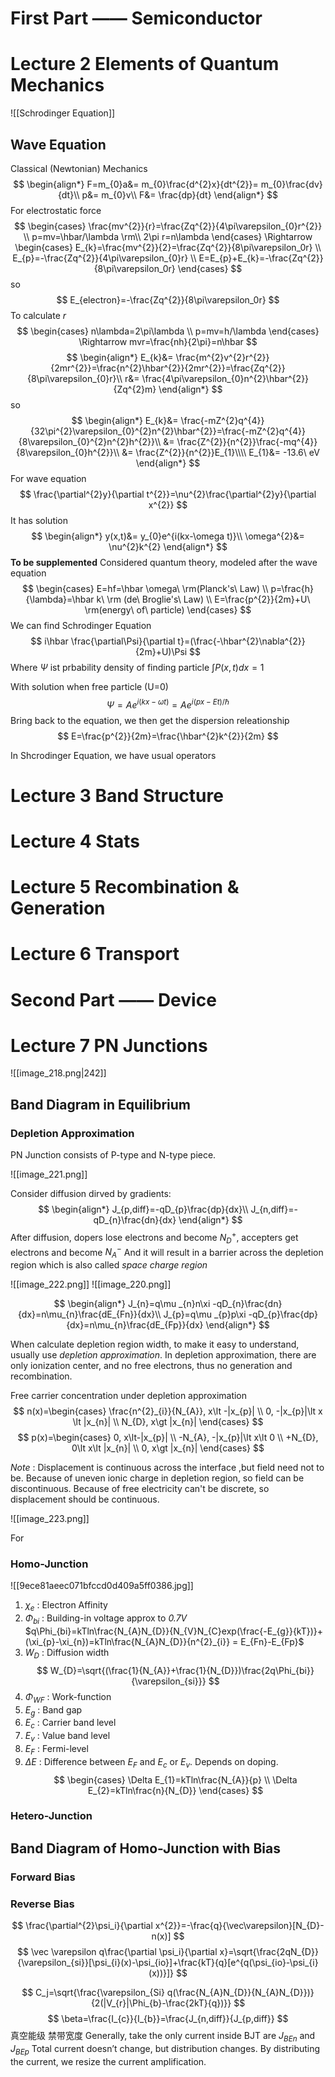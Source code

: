 # First Part —— Semiconductor
# Lecture 2 Elements of Quantum Mechanics
![[Schrodinger Equation]]
## Wave Equation
Classical (Newtonian) Mechanics
$$
\begin{align*}
F=m_{0}a&= m_{0}\frac{d^{2}x}{dt^{2}}= m_{0}\frac{dv}{dt}\\
p&= m_{0}v\\
F&= \frac{dp}{dt}
\end{align*}
$$
For electrostatic force
$$
\begin{cases}
\frac{mv^{2}}{r}=\frac{Zq^{2}}{4\pi\varepsilon_{0}r^{2}} \\
p=mv=\hbar/\lambda \rm\\
2\pi r=n\lambda
\end{cases}
\Rightarrow
\begin{cases}
E_{k}=\frac{mv^{2}}{2}=\frac{Zq^{2}}{8\pi\varepsilon_0r} \\
E_{p}=-\frac{Zq^{2}}{4\pi\varepsilon_{0}r} \\
E=E_{p}+E_{k}=-\frac{Zq^{2}}{8\pi\varepsilon_0r}
\end{cases}
$$
so
$$
E_{electron}=-\frac{Zq^{2}}{8\pi\varepsilon_0r}
$$
To calculate $r$
$$
\begin{cases}
n\lambda=2\pi\lambda \\
p=mv=h/\lambda
\end{cases}
\Rightarrow
mvr=\frac{nh}{2\pi}=n\hbar
$$
$$
\begin{align*}
E_{k}&= \frac{m^{2}v^{2}r^{2}}{2mr^{2}}=\frac{n^{2}\hbar^{2}}{2mr^{2}}=\frac{Zq^{2}}{8\pi\varepsilon_{0}r}\\
r&= \frac{4\pi\varepsilon_{0}n^{2}\hbar^{2}}{Zq^{2}m}
\end{align*}
$$
so
$$
\begin{align*}
E_{k}&= \frac{-mZ^{2}q^{4}}{32\pi^{2}\varepsilon_{0}^{2}n^{2}\hbar^{2}}=\frac{-mZ^{2}q^{4}}{8\varepsilon_{0}^{2}n^{2}h^{2}}\\
&= \frac{Z^{2}}{n^{2}}\frac{-mq^{4}}{8\varepsilon_{0}h^{2}}\\
&= \frac{Z^{2}}{n^{2}}E_{1}\\\\
E_{1}&= -13.6\ eV
\end{align*}
$$
For wave equation
$$
\frac{\partial^{2}y}{\partial t^{2}}=\nu^{2}\frac{\partial^{2}y}{\partial x^{2}}
$$
It has solution
$$
\begin{align*}
y(x,t)&= y_{0}e^{i(kx-\omega t)}\\
\omega^{2}&= \nu^{2}k^{2}
\end{align*}
$$
**To be supplemented**
Considered quantum theory, modeled after the wave equation
$$
\begin{cases}
E=hf=\hbar \omega\ \rm(Planck's\ Law) \\
p=\frac{h}{\lambda}=\hbar k\ \rm (de\ Broglie's\ Law) \\
E=\frac{p^{2}}{2m}+U\ \rm(energy\ of\ particle)
\end{cases}
$$
We can find Schrodinger Equation
$$
i\hbar  \frac{\partial\Psi}{\partial t}=(\frac{-\hbar^{2}\nabla^{2}}{2m}+U)\Psi
$$
Where $\Psi$ ist prbability density of finding particle $\int P(x,t)dx=1$

With solution when free particle (U=0)
$$
\Psi=Ae^{i(kx-\omega t)} =Ae^{i(px-Et)/\hbar}
$$
Bring back to the equation, we then get the dispersion releationship
$$
E=\frac{p^{2}}{2m}=\frac{\hbar^{2}k^{2}}{2m} 
$$

In Shcrodinger Equation, we have usual operators

# Lecture 3 Band Structure





























# Lecture 4 Stats

# Lecture 5 Recombination & Generation

# Lecture 6 Transport

# Second Part —— Device
# Lecture 7 PN Junctions

![[image_218.png|242]]

## Band Diagram in Equilibrium
### Depletion Approximation
PN Junction consists of P-type and N-type piece.

![[image_221.png]]

Consider diffusion dirved by gradients:
$$
\begin{align*}
J_{p,diff}=-qD_{p}\frac{dp}{dx}\\
J_{n,diff}=-qD_{n}\frac{dn}{dx}
\end{align*}
$$
After diffusion, dopers lose electrons and become $N_{D}^{+}$, accepters get electrons and become $N_{A}^{-}$
And it will result in a barrier across the depletion region which is also called _space charge region_

![[image_222.png]]
![[image_220.png]]

$$
\begin{align*}
J_{n}=q\mu _{n}n\xi -qD_{n}\frac{dn}{dx}=n\mu_{n}\frac{dE_{Fn}}{dx}\\
J_{p}=q\mu _{p}p\xi -qD_{p}\frac{dp}{dx}=n\mu_{n}\frac{dE_{Fp}}{dx}
\end{align*}
$$

When calculate depletion region width, to make it easy to understand, usually use _depletion approximation_.
In depletion approximation, there are only ionization center, and no free electrons, thus no generation and recombination.

Free carrier concentration under depletion approximation
$$
n(x)=\begin{cases}
\frac{n^{2}_{i}}{N_{A}}, x\lt -|x_{p}| \\
0, -|x_{p}|\lt x \lt |x_{n}| \\
N_{D}, x\gt |x_{n}|
\end{cases}
$$
$$
p(x)=\begin{cases}
0, x\lt-|x_{p}| \\
-N_{A}, -|x_{p}|\lt x\lt 0 \\
+N_{D}, 0\lt x\lt |x_{n}| \\
0, x\gt |x_{n}|
\end{cases}
$$

_Note_ : Displacement is continuous across the interface ,but field need not to be. 
Because of uneven ionic charge in depletion region, so field can be discontinuous.
Because of free electricity can't be discrete, so displacement should be continuous.

![[image_223.png]]

For 

### Homo-Junction
![[9ece81aeec071bfccd0d409a5ff0386.jpg]]

1. $\chi_{e}$ : Electron Affinity
2. $\Phi_{bi}$ : Building-in voltage approx to _0.7V_
		$q\Phi_{bi}=kTln\frac{N_{A}N_{D}}{N_{V}N_{C}exp(\frac{-E_{g}}{kT})}+(\xi_{p}-\xi_{n})=kTln\frac{N_{A}N_{D}}{n^{2}_{i}} = E_{Fn}-E_{Fp}$
1. $W_{D}$ : Diffusion width
$$
	W_{D}=\sqrt{(\frac{1}{N_{A}}+\frac{1}{N_{D}})\frac{2q\Phi_{bi}}{\varepsilon_{si}}}  
$$
3. $\Phi_{WF}$ : Work-function
4. $E_{g}$ : Band gap
5. $E_{c}$ : Carrier band level
6. $E_{v}$ : Value band level
7. $E_{F}$ : Fermi-level
8. $\Delta E$ : Difference between $E_{F}$ and $E_{c}$ or $E_{v}$. Depends on doping.
$$
\begin{cases}
\Delta E_{1}=kTln\frac{N_{A}}{p} \\
\Delta E_{2}=kTln\frac{n}{N_{D}}
\end{cases}
$$


### Hetero-Junction

## Band Diagram of Homo-Junction with Bias
### Forward Bias

### Reverse Bias












$$
\frac{\partial^{2}\psi_i}{\partial x^{2}}=-\frac{q}{\vec\varepsilon}[N_{D}-n(x)]
$$
$$
\vec \varepsilon q\frac{\partial \psi_i}{\partial x}=\sqrt{\frac{2qN_{D}}{\varepsilon_{si}}[\psi_{i}(x)-\psi_{io}]+\frac{kT}{q}[e^{q(\psi_{io}-\psi_{i}(x))}]}
$$

$$
C_j=\sqrt{\frac{\varepsilon_{Si} q(\frac{N_{A}N_{D}}{N_{A}N_{D}})}{2(|V_{r}|\Phi_{b}-\frac{2kT}{q})}}
$$
$$
\beta=\frac{I_{c}}{I_{b}}=\frac{J_{n,diff}}{J_{p,diff}}
$$
真空能级 禁带宽度
Generally, take the only current inside BJT are $J_{BEn}$ and $J_{BEp}$
Total current doesn’t change,  but distribution changes.
	By distributing the current, we resize the current amplification.

